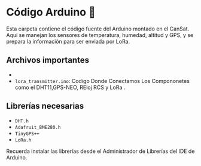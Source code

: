 # Código Arduino 🚀

Esta carpeta contiene el código fuente del Arduino montado en el CanSat. Aquí se manejan los sensores de temperatura, humedad, altitud y GPS, y se prepara la información para ser enviada por LoRa.

## Archivos importantes

- 
- `lora_transmitter.ino`: Codigo Donde Conectamos Los Compononetes como el DHT11,GPS-NEO, REloj RCS y LoRa .

## Librerías necesarias

- `DHT.h`
- `Adafruit_BME280.h`
- `TinyGPS++`
- `LoRa.h`

Recuerda instalar las librerías desde el Administrador de Librerías del IDE de Arduino.
